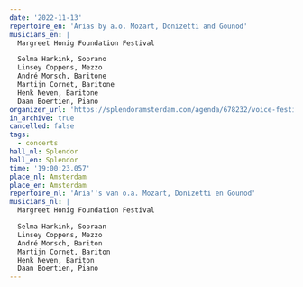 ```yaml
---
date: '2022-11-13'
repertoire_en: 'Arias by a.o. Mozart, Donizetti and Gounod'
musicians_en: |
  Margreet Honig Foundation Festival

  Selma Harkink, Soprano
  Linsey Coppens, Mezzo
  André Morsch, Baritone
  Martijn Cornet, Baritone
  Henk Neven, Baritone
  Daan Boertien, Piano
organizer_url: 'https://splendoramsterdam.com/agenda/678232/voice-festival'
in_archive: true
cancelled: false
tags:
  - concerts
hall_nl: Splendor
hall_en: Splendor
time: '19:00:23.057'
place_nl: Amsterdam
place_en: Amsterdam
repertoire_nl: 'Aria''s van o.a. Mozart, Donizetti en Gounod'
musicians_nl: |
  Margreet Honig Foundation Festival

  Selma Harkink, Sopraan
  Linsey Coppens, Mezzo
  André Morsch, Bariton
  Martijn Cornet, Bariton
  Henk Neven, Bariton
  Daan Boertien, Piano
---
```


